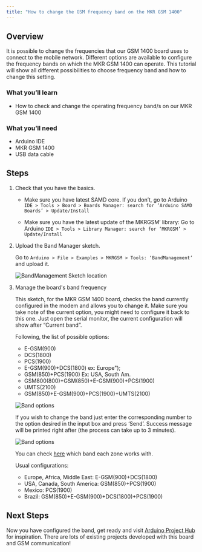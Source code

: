 ```yaml
---
title: "How to change the GSM frequency band on the MKR GSM 1400"
---
```


## Overview

It is possible to change the frequencies that our GSM 1400 board uses to connect to the mobile network.
Different options are available to configure the frequency bands on which the MKR GSM 1400 can operate.
This tutorial will show all different possibilities to choose frequency band and how to change this setting.

### What you’ll learn

* How to check and change the operating frequency band/s on our MKR GSM 1400

### What you’ll need

* Arduino IDE
* MKR GSM 1400
* USB data cable

## Steps

1. Check that you have the basics.

   * Make sure you have latest SAMD core. If you don’t, go to Arduino `IDE > Tools > Board > Boards Manager: search for ‘Arduino SAMD Boards’ > Update/Install`

   * Make sure you have the latest update of the MKRGSM’ library: Go to Arduino `IDE > Tools > Library Manager: search for ‘MKRGSM’ > Update/Install`

2. Upload the Band Manager sketch.

   Go to `Arduino > File > Examples > MKRGSM > Tools: ‘BandManagement’` and upload it.

   ![BandManagement Sketch location](img/change-GSM-1.png)

3. Manage the board's band frequency

   This sketch, for the MKR GSM 1400 board, checks the band currently configured in the modem and allows you to change it. Make sure you take note of the current option, you might need to configure it back to this one. Just open the serial monitor, the current configuration will show after “Current band”.

   Following, the list of possible options:

   * E-GSM(900)
   * DCS(1800)
   * PCS(1900)
   * E-GSM(900)+DCS(1800) ex: Europe");
   * GSM(850)+PCS(1900) Ex: USA, South Am.
   * GSM800(800)+GSM(850)+E-GSM(900)+PCS(1900)
   * UMTS(2100)
   * GSM(850)+E-GSM(900)+PCS(1900)+UMTS(2100)

   ![Band options](img/change-GSM-2.png)

   If you wish to change the band just enter the corresponding number to the option desired in the input box and press ‘Send’. Success message will be printed right after (the process can take up to 3 minutes).

   ![Band options](img/change-GSM-3.png)

   You can check [here](http://www.worldtimezone.com/gsm.html) which band each zone works with.

   Usual configurations:
   * Europe, Africa, Middle East: E-GSM(900)+DCS(1800)
   * USA, Canada, South America: GSM(850)+PCS(1900)
   * Mexico: PCS(1900)
   * Brazil: GSM(850)+E-GSM(900)+DCS(1800)+PCS(1900)

## Next Steps

Now you have configured the band, get ready and visit [Arduino Project Hub](https://create.arduino.cc/projecthub/search?q=gsm) for inspiration. There are lots of existing projects developed with this board and GSM communication!
